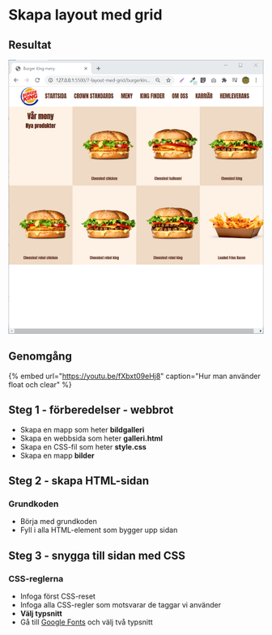 # Skapa layout med grid

## Resultat

![](../.gitbook/assets/image%20%2870%29.png)

## Genomgång

{% embed url="https://youtu.be/fXbxt09eHj8" caption="Hur man använder float och clear" %}

## Steg 1 - förberedelser - webbrot

* Skapa en mapp som heter **bildgalleri**
* Skapa en webbsida som heter **galleri.html**
* Skapa en CSS-fil som heter **style.css**
* Skapa en mapp **bilder**

## Steg 2 - skapa HTML-sidan <a id="steg-2-skapa-html-sida"></a>

### Grundkoden

* Börja med grundkoden
* Fyll i alla HTML-element som bygger upp sidan

## **Steg 3 - snygga till sidan med CSS** <a id="steg-3-snygga-till-sidan-med-css"></a>

### CSS-reglerna <a id="css-reglerna"></a>

* Infoga först CSS-reset
* Infoga alla CSS-regler som motsvarar de taggar vi använder
* **Välj typsnitt**
* Gå till [Google Fonts](https://fonts.google.com) och välj två typsnitt

